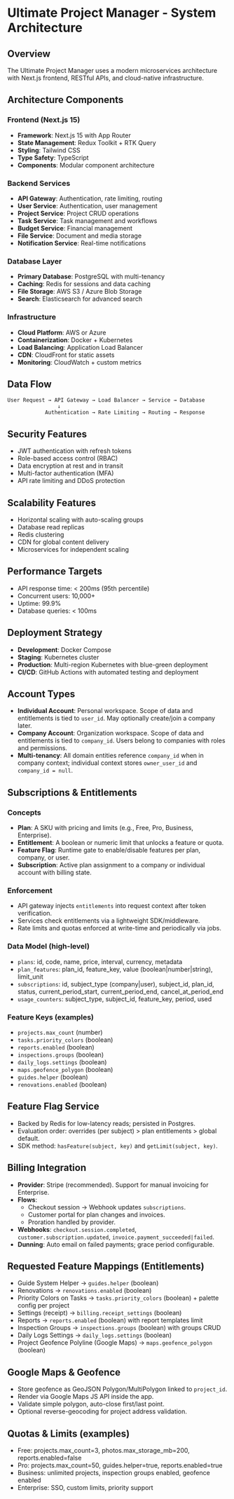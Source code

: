 # Ultimate Project Manager - System Architecture

## Overview
The Ultimate Project Manager uses a modern microservices architecture with Next.js frontend, RESTful APIs, and cloud-native infrastructure.

## Architecture Components

### Frontend (Next.js 15)
- **Framework**: Next.js 15 with App Router
- **State Management**: Redux Toolkit + RTK Query
- **Styling**: Tailwind CSS
- **Type Safety**: TypeScript
- **Components**: Modular component architecture

### Backend Services
- **API Gateway**: Authentication, rate limiting, routing
- **User Service**: Authentication, user management
- **Project Service**: Project CRUD operations
- **Task Service**: Task management and workflows
- **Budget Service**: Financial management
- **File Service**: Document and media storage
- **Notification Service**: Real-time notifications

### Database Layer
- **Primary Database**: PostgreSQL with multi-tenancy
- **Caching**: Redis for sessions and data caching
- **File Storage**: AWS S3 / Azure Blob Storage
- **Search**: Elasticsearch for advanced search

### Infrastructure
- **Cloud Platform**: AWS or Azure
- **Containerization**: Docker + Kubernetes
- **Load Balancing**: Application Load Balancer
- **CDN**: CloudFront for static assets
- **Monitoring**: CloudWatch + custom metrics

## Data Flow

```
User Request → API Gateway → Load Balancer → Service → Database
                ↓
            Authentication → Rate Limiting → Routing → Response
```

## Security Features
- JWT authentication with refresh tokens
- Role-based access control (RBAC)
- Data encryption at rest and in transit
- Multi-factor authentication (MFA)
- API rate limiting and DDoS protection

## Scalability Features
- Horizontal scaling with auto-scaling groups
- Database read replicas
- Redis clustering
- CDN for global content delivery
- Microservices for independent scaling

## Performance Targets
- API response time: < 200ms (95th percentile)
- Concurrent users: 10,000+
- Uptime: 99.9%
- Database queries: < 100ms

## Deployment Strategy
- **Development**: Docker Compose
- **Staging**: Kubernetes cluster
- **Production**: Multi-region Kubernetes with blue-green deployment
- **CI/CD**: GitHub Actions with automated testing and deployment

## Account Types

- **Individual Account**: Personal workspace. Scope of data and entitlements is tied to `user_id`. May optionally create/join a company later.
- **Company Account**: Organization workspace. Scope of data and entitlements is tied to `company_id`. Users belong to companies with roles and permissions.
- **Multi-tenancy**: All domain entities reference `company_id` when in company context; individual context stores `owner_user_id` and `company_id = null`.

## Subscriptions & Entitlements

### Concepts
- **Plan**: A SKU with pricing and limits (e.g., Free, Pro, Business, Enterprise).
- **Entitlement**: A boolean or numeric limit that unlocks a feature or quota.
- **Feature Flag**: Runtime gate to enable/disable features per plan, company, or user.
- **Subscription**: Active plan assignment to a company or individual account with billing state.

### Enforcement
- API gateway injects `entitlements` into request context after token verification.
- Services check entitlements via a lightweight SDK/middleware.
- Rate limits and quotas enforced at write-time and periodically via jobs.

### Data Model (high-level)
- `plans`: id, code, name, price, interval, currency, metadata
- `plan_features`: plan_id, feature_key, value (boolean|number|string), limit_unit
- `subscriptions`: id, subject_type (company|user), subject_id, plan_id, status, current_period_start, current_period_end, cancel_at_period_end
- `usage_counters`: subject_type, subject_id, feature_key, period, used

### Feature Keys (examples)
- `projects.max_count` (number)
- `tasks.priority_colors` (boolean)
- `reports.enabled` (boolean)
- `inspections.groups` (boolean)
- `daily_logs.settings` (boolean)
- `maps.geofence_polygon` (boolean)
- `guides.helper` (boolean)
- `renovations.enabled` (boolean)

## Feature Flag Service

- Backed by Redis for low-latency reads; persisted in Postgres.
- Evaluation order: overrides (per subject) > plan entitlements > global default.
- SDK method: `hasFeature(subject, key)` and `getLimit(subject, key)`.

## Billing Integration

- **Provider**: Stripe (recommended). Support for manual invoicing for Enterprise.
- **Flows**:
  - Checkout session → Webhook updates `subscriptions`.
  - Customer portal for plan changes and invoices.
  - Proration handled by provider.
- **Webhooks**: `checkout.session.completed`, `customer.subscription.updated`, `invoice.payment_succeeded|failed`.
- **Dunning**: Auto email on failed payments; grace period configurable.

## Requested Feature Mappings (Entitlements)

- Guide System Helper → `guides.helper` (boolean)
- Renovations → `renovations.enabled` (boolean)
- Priority Colors on Tasks → `tasks.priority_colors` (boolean) + palette config per project
- Settings (receipt) → `billing.receipt_settings` (boolean)
- Reports → `reports.enabled` (boolean) with report templates limit
- Inspection Groups → `inspections.groups` (boolean) with groups CRUD
- Daily Logs Settings → `daily_logs.settings` (boolean)
- Project Geofence Polyline (Google Maps) → `maps.geofence_polygon` (boolean)

## Google Maps & Geofence

- Store geofence as GeoJSON Polygon/MultiPolygon linked to `project_id`.
- Render via Google Maps JS API inside the app.
- Validate simple polygon, auto-close first/last point.
- Optional reverse-geocoding for project address validation.

## Quotas & Limits (examples)

- Free: projects.max_count=3, photos.max_storage_mb=200, reports.enabled=false
- Pro: projects.max_count=50, guides.helper=true, reports.enabled=true
- Business: unlimited projects, inspection groups enabled, geofence enabled
- Enterprise: SSO, custom limits, priority support
